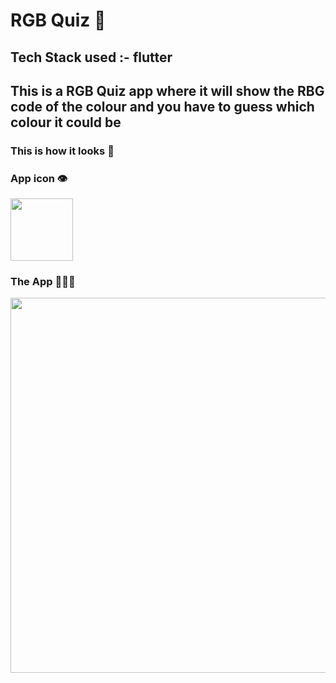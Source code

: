 # RGB Quiz 🎨
## Tech Stack used :- flutter 

## This is a RGB Quiz app where it will show the RBG code of the colour and you have to guess which colour it could be 
### This is how it looks 💫
### App icon 👁️
<img src="https://user-images.githubusercontent.com/75165587/159330327-29f95923-2e27-473b-b2be-84c4bb43a71b.jpeg" width="100">


### The App 🤜🔥🤛
<img src="https://user-images.githubusercontent.com/75165587/159330363-0ffdb7fe-b517-4137-ab63-7613b600e9ba.jpeg" width="600">



